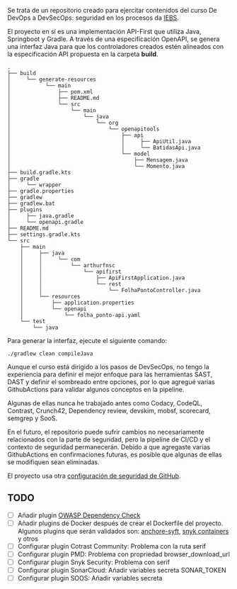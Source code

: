 Se trata de un repositorio creado para ejercitar contenidos del curso De 
DevOps a DevSecOps: seguridad en los procesos da [IEBS](https://www.iebschool.com/).

El proyecto en sí es una implementación API-First que utiliza Java, 
Springboot y Gradle. A través de una especificación OpenAPI, se genera una interfaz 
Java para que los controladores creados estén alineados con la especificación API 
propuesta en la carpeta **build**.

```
.
├── build
│     └── generate-resources
│           └── main
│               ├── pom.xml
│               ├── README.md
│               └── src
│                   └── main
│                       └── java
│                           └── org
│                               └── openapitools
│                                   ├── api
│                                   │     ├── ApiUtil.java
│                                   │     └── BatidasApi.java
│                                   └── model
│                                       ├── Mensagem.java
│                                       └── Momento.java
├── build.gradle.kts
├── gradle
│     └── wrapper
├── gradle.properties
├── gradlew
├── gradlew.bat
├── plugins
│     ├── java.gradle
│     └── openapi.gradle
├── README.md
├── settings.gradle.kts
└── src
    ├── main
    │     ├── java
    │     │     └── com
    │     │         └── arthurfnsc
    │     │             └── apifirst
    │     │                 ├── ApiFirstApplication.java
    │     │                 └── rest
    │     │                     └── FolhaPontoController.java
    │     └── resources
    │         ├── application.properties
    │         └── openapi
    │             └── folha_ponto-api.yaml
    └── test
        └── java
```

Para generar la interfaz, ejecute el siguiente comando:

```
./gradlew clean compileJava
```

Aunque el curso está dirigido a los pasos de DevSecOps, no tengo la experiencia para 
definir el mejor enfoque para las herramientas SAST, DAST y definir el sombreado entre 
opciones, por lo que agregué varias GithubActions para validar algunos conceptos en la 
pipeline.

Algunas de ellas nunca he trabajado antes como Codacy, CodeQL, Contrast, Crunch42, 
Dependency review, devskim, mobsf, scorecard, semgrep y SooS.

En el futuro, el repositorio puede sufrir cambios no necesariamente relacionados con la 
parte de seguridad, pero la pipeline de CI/CD y el contexto de seguridad permanecerán. 
Debido a que agregaste varias GithubActions en confirmaciones futuras, es posible que 
algunas de ellas se modifiquen sean eliminadas.

El proyecto usa otra [configuración de seguridad de GitHub](https://github.com/arthurmfnsc/api-first/security).

## TODO

- [ ] Añadir plugin [OWASP Dependency Check](https://jeremylong.github.io/DependencyCheck/dependency-check-gradle/index.html)
- [ ] Añadir plugins de Docker después de crear el Dockerfile del proyecto.
  Algunos plugins que serán validados son: [anchore-syft](https://github.com/anchore/syft),
  [snyk containers](https://snyk.io/pt-BR/product/container-vulnerability-management/) y otros
- [ ] Configurar plugin Cotrast Community: Problema con la ruta serif
- [ ] Configurar plugin PMD: Problema con propriedad browser_download_url
- [ ] Configurar plugin Snyk Security: Problema con serif
- [ ] Configurar plugin SonarCloud: Añadir variables secreta SONAR_TOKEN
- [ ] Configurar plugin SOOS: Añadir variables secreta
